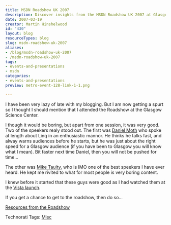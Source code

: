 ```yaml
---
title: MSDN Roadshow UK 2007
description: Discover insights from the MSDN Roadshow UK 2007 at Glasgow Science Center, featuring engaging talks by Daniel Moth and Mike Taulty. Don't miss out!
date: 2007-03-19
creator: Martin Hinshelwood
id: "430"
layout: blog
resourceTypes: blog
slug: msdn-roadshow-uk-2007
aliases:
- /blog/msdn-roadshow-uk-2007
- /msdn-roadshow-uk-2007
tags:
- events-and-presentations
- msdn
categories:
- events-and-presentations
preview: metro-event-128-link-1-1.png

---
```

I have been very lazy of late with my blogging. But I am now getting a spurt so I thought I should mention that I attended the Roadshow at the Glasgow Science Center.

I though it would be boring, but apart from one session, it was very good. Two of the speekers realy stood out. The first was [Daniel Moth](http://www.danielmoth.com/Blog/) who spoke at length about Linq in an enthusiastic mannor. He thinks he talks fast, and alway warns audiences before he starts, but he was just about the right speed for a Glasgow audience (if you have been to Glasgow you will know what I mean). Bit faster next time Daniel, then you will not be pushed for time...

The other was [Mike Taulty](http://mtaulty.com/blog), who is IMO one of the best speekers I have ever heard. He kept me rivited to what for most people is very boring content.

I knew before it started that these guys were good as I had watched them at the [Vista launch](http://www.microsoft.com/uk/launch2007/dev/review.mspx).

If you get a chance to get to the roadshow, then do so...

[Resources from the Roadshow](http://blogs.msdn.com/ukdevteam/archive/2007/02/15/uk-msdn-roadshow-2007-resources.aspx)

Technorati Tags: [Misc](http://technorati.com/tags/Misc)
